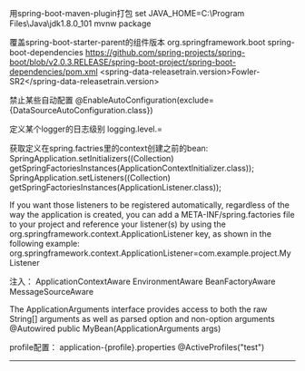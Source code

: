 用spring-boot-maven-plugin打包
set JAVA_HOME=C:\Program Files\Java\jdk1.8.0_101
mvnw package

覆盖spring-boot-starter-parent的组件版本
<groupId>org.springframework.boot</groupId>
<artifactId>spring-boot-dependencies</artifactId>
https://github.com/spring-projects/spring-boot/blob/v2.0.3.RELEASE/spring-boot-project/spring-boot-dependencies/pom.xml
<properties>
	<spring-data-releasetrain.version>Fowler-SR2</spring-data-releasetrain.version>
</properties>

禁止某些自动配置
@EnableAutoConfiguration(exclude={DataSourceAutoConfiguration.class})

定义某个logger的日志级别
logging.level.<logger-name>=<level>

获取定义在spring.factries里的context创建之前的bean:
SpringApplication.setInitializers((Collection) getSpringFactoriesInstances(ApplicationContextInitializer.class));
SpringApplication.setListeners((Collection) getSpringFactoriesInstances(ApplicationListener.class));

If you want those listeners to be registered automatically, regardless of the way the application is created, you can add a META-INF/spring.factories file to your project and reference your listener(s) by using the org.springframework.context.ApplicationListener key, as shown in the following example:
org.springframework.context.ApplicationListener=com.example.project.MyListener

注入：
ApplicationContextAware
EnvironmentAware
BeanFactoryAware
MessageSourceAware

The ApplicationArguments interface provides access to both the raw String[] arguments as well as parsed option and non-option arguments
@Autowired
public MyBean(ApplicationArguments args)

profile配置：
application-{profile}.properties
@ActiveProfiles("test")


-------------------